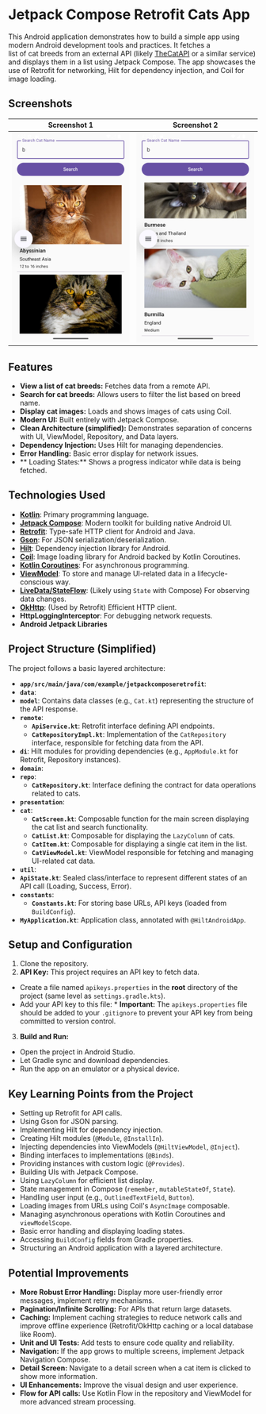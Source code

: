 # Jetpack Compose Retrofit Cats App

This Android application demonstrates how to build a simple app using modern Android development tools and practices. It fetches a  
list of cat breeds from an external API (likely [TheCatAPI](https://api-ninjas.com/api/cats) or a similar service) and displays them in a list using Jetpack Compose. The app showcases the use of Retrofit for networking, Hilt for dependency injection, and Coil for image loading.

## Screenshots
| Screenshot 1                  | Screenshot 2                  |
|-------------------------------|-------------------------------|
| ![Screenshot 1](ART/art1.png) | ![Screenshot 2](ART/art2.png) |


## Features
*   **View a list of cat breeds:** Fetches data from a remote API.
*   **Search for cat breeds:** Allows users to filter the list based on breed name.
*   **Display cat images:** Loads and shows images of cats using Coil.
*   **Modern UI:** Built entirely with Jetpack Compose.
*   **Clean Architecture (simplified):** Demonstrates separation of concerns with UI, ViewModel, Repository, and Data layers.
*   **Dependency Injection:** Uses Hilt for managing dependencies.
*   **Error Handling:** Basic error display for network issues.
* ** Loading States:** Shows a progress indicator while data is being fetched.

## Technologies Used

*   **[Kotlin](https://kotlinlang.org/)**: Primary programming language.
*   **[Jetpack Compose](https://developer.android.com/jetpack/compose)**: Modern toolkit for building native Android UI.
*   **[Retrofit](https://square.github.io/retrofit/)**: Type-safe HTTP client for Android and Java.
*   **[Gson](https://github.com/google/gson)**: For JSON serialization/deserialization.
*   **[Hilt](https://dagger.dev/hilt/)**: Dependency injection library for Android.
*   **[Coil](https://coil-kt.github.io/coil/)**: Image loading library for Android backed by Kotlin Coroutines.
*   **[Kotlin Coroutines](https://kotlinlang.org/docs/coroutines-overview.html)**: For asynchronous programming.
*   **[ViewModel](https://developer.android.com/topic/libraries/architecture/viewmodel)**: To store and manage UI-related data in a lifecycle-conscious way.
*   **[LiveData/StateFlow](https://developer.android.com/kotlin/flow/stateflow-and-sharedflow)**: (Likely using `State` with Compose) For observing data changes.
*   **[OkHttp](https://square.github.io/okhttp/)**: (Used by Retrofit) Efficient HTTP client.
*   **HttpLoggingInterceptor**: For debugging network requests.
*   **Android Jetpack Libraries**

## Project Structure (Simplified)

The project follows a basic layered architecture:

*   **`app/src/main/java/com/example/jetpackcomposeretrofit`**:
*   **`data`**:
   *   **`model`**: Contains data classes (e.g., `Cat.kt`) representing the structure of the API response.
   *   **`remote`**:  
       *   **`ApiService.kt`**: Retrofit interface defining API endpoints.  
       *   **`CatRepositoryImpl.kt`**: Implementation of the `CatRepository` interface, responsible for fetching data from the API.
   *   **`di`**: Hilt modules for providing dependencies (e.g., `AppModule.kt` for Retrofit, Repository instances).
*   **`domain`**:
   *   **`repo`**:  
       *   **`CatRepository.kt`**: Interface defining the contract for data operations related to cats.
*   **`presentation`**:
   *   **`cat`**:  
       *   **`CatScreen.kt`**: Composable function for the main screen displaying the cat list and search functionality.  
       *   **`CatList.kt`**: Composable for displaying the `LazyColumn` of cats.  
       *   **`CatItem.kt`**: Composable for displaying a single cat item in the list.  
       *   **`CatViewModel.kt`**: ViewModel responsible for fetching and managing UI-related cat data.
*   **`util`**:
   *   **`ApiState.kt`**: Sealed class/interface to represent different states of an API call (Loading, Success, Error).
   *   **`constants`**:  
       *   **`Constants.kt`**: For storing base URLs, API keys (loaded from `BuildConfig`).
*   **`MyApplication.kt`**: Application class, annotated with `@HiltAndroidApp`.

## Setup and  Configuration

1.  Clone the repository.
2.   **API Key:**  This project requires an API key to fetch data.
* Create a file named `apikeys.properties` in the **root** directory of the project (same level as `settings.gradle.kts`).
* Add your API key to this file: *   **Important:** The `apikeys.properties` file should be added to your `.gitignore` to prevent your API key from being committed to version control.
3.  **Build and Run:**
* Open the project in Android Studio.
* Let Gradle sync and download dependencies.
* Run the app on an emulator or a physical device.

## Key Learning Points from the Project

*   Setting up Retrofit for API calls.
*   Using Gson for JSON parsing.
*   Implementing Hilt for dependency injection.
* Creating Hilt modules (`@Module`, `@InstallIn`).
* Injecting dependencies into ViewModels (`@HiltViewModel`, `@Inject`).
* Binding interfaces to implementations (`@Binds`).
* Providing instances with custom logic (`@Provides`).
*   Building UIs with Jetpack Compose.
* Using `LazyColumn` for efficient list display.
* State management in Compose (`remember`, `mutableStateOf`, `State`).
* Handling user input (e.g., `OutlinedTextField`, `Button`).
*  Loading images from URLs using Coil's `AsyncImage` composable.
*   Managing asynchronous operations with Kotlin Coroutines and `viewModelScope`.
*   Basic error handling and displaying loading states.
*   Accessing `BuildConfig` fields from Gradle properties.
*   Structuring an Android application with a layered architecture.

## Potential Improvements

*   **More Robust Error Handling:** Display more user-friendly error messages, implement retry mechanisms.
*   **Pagination/Infinite Scrolling:** For APIs that return large datasets.
*   **Caching:** Implement caching strategies to reduce network calls and improve offline experience (Retrofit/OkHttp caching or a local database like Room).
*    **Unit and UI Tests:** Add tests to ensure code quality and reliability.
*   **Navigation:** If the app grows to multiple screens, implement Jetpack Navigation Compose.
*   **Detail Screen:** Navigate to a detail screen when a cat item is clicked to show more information.
*   **UI Enhancements:** Improve the visual design and user experience.
*   **Flow for API calls:** Use Kotlin Flow in the repository and ViewModel for more advanced stream processing.  
  